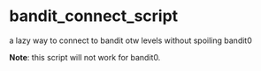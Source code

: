 # bandit_connect_script

a lazy way to connect to bandit otw levels without spoiling bandit0

**Note**: this script will not work for bandit0. 
